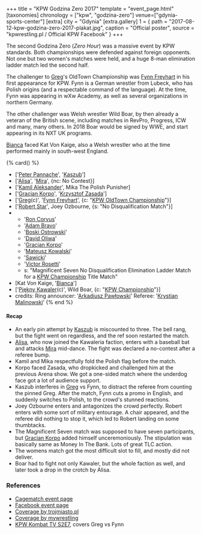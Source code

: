 +++
title = "KPW Godzina Zero 2017"
template = "event_page.html"
[taxonomies]
chronology = ["kpw", "godzina-zero"]
venue=["gdynia-sports-center"]
[extra]
city = "Gdynia"
[extra.gallery]
1 = { path = "2017-08-12-kpw-godzina-zero-2017-plakat.jpg", caption = "Official poster", source = "kpwrestling.pl / Official KPW Facebook" }
+++

The second Godzina Zero (_Zero Hour_) was a massive event by KPW standards. Both championships were defended against foreign opponents. Not one but two women's matches were held, and a huge 8-man elimination ladder match led the second half.

The challenger to [Greg](@/w/greg.md)'s OldTown Championship was [Fynn Freyhart](@/w/fynn-freyhart.md) in his first appearance for KPW. Fynn is a German wrestler from Lubeck, who has Polish origins (and a respectable command of the language). At the time, Fynn was appearing in wXw Academy, as well as several organizations in northern Germany.

The other challenger was Welsh wrestler Wild Boar, by then already a veteran of the British scene, including matches in RevPro, Progress, ICW and many, many others. In 2018 Boar would be signed by WWE, and start appearing in its NXT UK programs.

[Bianca](@/w/bianca.md) faced Kat Von Kaige, also a Welsh wrestler who at the time performed mainly in south-west England.

{% card() %}
- ['[Peter Pannache](@/w/peter-pannache.md)', '[Kaszub](@/w/kaszub.md)']
- ['[Alisa](@/w/alisa.md)', '[Mira](@/w/mira.md)', {nc: No Contest}]
- ['[Kamil Aleksander](@/w/kamil-aleksander.md)', Mika The Polish Punisher]
- ['[Gracjan Korpo](@/w/gracjan-korpo.md)', '[Krzysztof Zasada](@/w/krzysztof-zasada.md)']
- ['[Greg](@/w/greg.md)(c)', '[Fynn Freyhart](@/w/fynn-freyhart.md)', {c: "[KPW OldTown Championship](@/c/kpw-old-town-championship.md)"}]
- ['[Robert Star](@/w/robert-star.md)', Joey Ozbourne, {s: "No Disqualification Match"}]
- - '[Ron Corvus](@/w/ron-corvus.md)'
  - '[Adam Bravo](@/w/adam-bravo.md)'
  - '[Boski Ostrowski](@/w/ostrowski.md)'
  - '[David Oliwa](@/w/david-oliwa.md)'
  - '[Gracjan Korpo](@/w/gracjan-korpo.md)'
  - '[Mateusz Kowalski](@/w/mateusz-kakareko.md)'
  - '[Sawicki](@/w/sawicki.md)'
  - '[Victor Rosetti](@/w/rosetti.md)'
  - s: "Magnificent Seven No Disqualification Elimination Ladder Match for a [KPW Championship](@/c/kpw-championship.md) Title Match"
- [Kat Von Kaige, '[Bianca](@/w/bianca.md)']
- ['[Piękny Kawaler](@/w/piekny-kawaler.md)(c)', Wild Boar, {c: "[KPW Championship](@/c/kpw-championship.md)"}]
- credits:
    Ring announcer: '[Arkadiusz Pawłowski](@/w/pan-pawlowski.md)'
    Referee: '[Krystian Malinowski](@/w/krystian-malinowski.md)'
{% end %}

#### Recap

* An early pin attempt by [Kaszub](@/w/kaszub.md) is miscounted to three. The bell rang, but the fight went on regardless, and the ref soon restarted the match.
* [Alisa](@/w/alisa.md), who now joined the Kawaleria faction, enters with a baseball bat and attacks [Mira](@/w/mira.md) mid-dance. The fight was declared a no-contest after a referee bump.
* Kamil and Mika respectfully fold the Polish flag before the match.
* Korpo faced Zasada, who dropkicked and challenged him at the previous Arena show. We got a one-sided match where the underdog face got a lot of audience support.
* Kaszub interferes in [Greg](@/w/greg.md) vs Fynn, to distract the referee from counting the pinned Greg. After the match, Fynn cuts a promo in English, and suddenly switches to Polish, to the crowd's stunned reactions.
* Joey Ozbourne enters and antagonizes the crowd perfectly. Robert enters with some sort of military entourage. A chair appeared, and the referee did nothing to stop it, which led to Robert landing on some thumbtacks.
* The Magnificent Seven match was supposed to have seven participants, but [Gracjan Korpo](@/w/gracjan-korpo.md) added himself unceremoniously. The stipulation was basically same as Money In The Bank. Lots of great TLC action.
* The womens match got the most difficult slot to fill, and mostly did not deliver.
* Boar had to fight not only Kawaler, but the whole faction as well, and later took a drop in the crotch by Alisa.


### References

* [Cagematch event page](https://www.cagematch.net/?id=1&nr=179976)
* [Facebook event page](https://www.facebook.com/events/130827730847337/)
* [Coverage by trojmiasto.pl](https://rozrywka.trojmiasto.pl/Niesamowity-klimat-na-gali-wrestlingu-w-Gdyni-n115600.html)
* [Coverage by mywrestling](https://mywrestling.com.pl/relacja-tygrysicem-kpw-godzina-zero-2017/)
* [KPW Kombat TV S2E7](https://www.youtube.com/watch?v=I_7z9YYUPho), covers Greg vs Fynn
